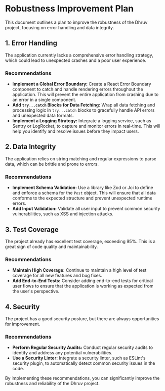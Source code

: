 # Robustness Improvement Plan

This document outlines a plan to improve the robustness of the Dhruv project, focusing on error handling and data integrity.

## 1. Error Handling

The application currently lacks a comprehensive error handling strategy, which could lead to unexpected crashes and a poor user experience.

### Recommendations

*   **Implement a Global Error Boundary:** Create a React Error Boundary component to catch and handle rendering errors throughout the application. This will prevent the entire application from crashing due to an error in a single component.
*   **Add `try...catch` Blocks for Data Fetching:** Wrap all data fetching and processing logic in `try...catch` blocks to gracefully handle API errors and unexpected data formats.
*   **Implement a Logging Strategy:** Integrate a logging service, such as Sentry or LogRocket, to capture and monitor errors in real-time. This will help you identify and resolve issues before they impact users.

## 2. Data Integrity

The application relies on string matching and regular expressions to parse data, which can be brittle and prone to errors.

### Recommendations

*   **Implement Schema Validation:** Use a library like Zod or Joi to define and enforce a schema for the `Post` object. This will ensure that all data conforms to the expected structure and prevent unexpected runtime errors.
*   **Add Input Validation:** Validate all user input to prevent common security vulnerabilities, such as XSS and injection attacks.

## 3. Test Coverage

The project already has excellent test coverage, exceeding 95%. This is a great sign of code quality and maintainability.

### Recommendations

*   **Maintain High Coverage:** Continue to maintain a high level of test coverage for all new features and bug fixes.
*   **Add End-to-End Tests:** Consider adding end-to-end tests for critical user flows to ensure that the application is working as expected from the user's perspective.

## 4. Security

The project has a good security posture, but there are always opportunities for improvement.

### Recommendations

*   **Perform Regular Security Audits:** Conduct regular security audits to identify and address any potential vulnerabilities.
*   **Use a Security Linter:** Integrate a security linter, such as ESLint's security plugin, to automatically detect common security issues in the code.

By implementing these recommendations, you can significantly improve the robustness and reliability of the Dhruv project.
